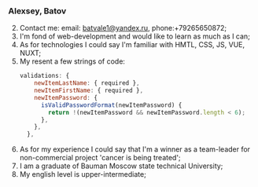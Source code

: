 
### Alexsey, Batov
2. Contact me: email: batvale1@yandex.ru, phone:+79265650872;
3. I'm fond of web-development and would like to learn as much as I can;
4. As for technologies I could say I'm familiar with HMTL, CSS, JS, VUE, NUXT;
5. My resent a few strings of code:
    ```javascript
    validations: {
        newItemLastName: { required },
        newItemFirstName: { required },
        newItemPassword: {
          isValidPasswordFormat(newItemPassword) {
            return !(newItemPassword && newItemPassword.length < 6);
          },
        },
      },
    ```
6. As for my experience I could say that I'm a winner as a team-leader for non-commercial project 'cancer is being treated';
7. I am a graduate of Bauman Moscow state technical University;
8. My english level is upper-intermediate;